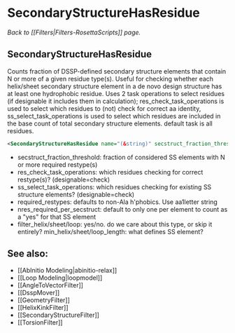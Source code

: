 # SecondaryStructureHasResidue
*Back to [[Filters|Filters-RosettaScripts]] page.*
## SecondaryStructureHasResidue

Counts fraction of DSSP-defined secondary structure elements that contain N or more of a given residue type(s). Useful for checking whether each helix/sheet secondary structure element in a de novo design structure has at least one hydrophobic residue. Uses 2 task operations to select residues (if designable it includes them in calculation); res_check_task_operations is used to select which residues to (not) check for correct aa identity, ss_select_task_operations is used to select which residues are included in the base count of total secondary structure elements. default task is all residues.

```xml
<SecondaryStructureHasResidue name="(&string)" secstruct_fraction_threshold="(1.0 &Real)" res_check_task_operations="(&string)" ss_select_task_operations="(&string)" required_restypes="(VILMFYW &string)" nres_required_per_secstruct="(1 &int)" filter_helix="(1 &bool)" filter_sheet="(1 &bool)" filter_loop="(0 &bool)" min_helix_length="(4 &int)" min_sheet_length="(3 &int)" min_loop_length="(1 &int)" />
```

- secstruct_fraction_threshold: fraction of considered SS elements with N or more required restype(s)
- res_check_task_operations: which residues checking for correct restype(s)? (designable=check)
- ss_select_task_operations: which residues checking for existing SS structure elements? (designable=check)
- required_restypes: defaults to non-Ala h'phobics. Use aa1letter string
- nres_required_per_secstruct: default to only one per element to count as a "yes" for that SS element
- filter_helix/sheet/loop: yes/no. do we care about this type, or skip it entirely?
min_helix/sheet/loop_length: what defines SS element?

## See also:

* [[AbInitio Modeling|abinitio-relax]]
* [[Loop Modeling|loopmodel]]
* [[AngleToVectorFilter]]
* [[DsspMover]]
* [[GeometryFilter]]
* [[HelixKinkFilter]]
* [[SecondaryStructureFilter]]
* [[TorsionFilter]]
